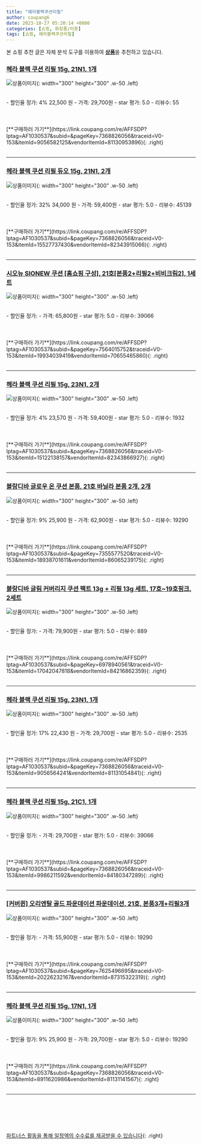```yaml
---
title: "헤라블랙쿠션리필"
author: coupang6
date: 2023-10-27 05:20:14 +0800
categories: [쇼핑, 화장품/미용]
tags: [쇼핑, 헤라블랙쿠션리필]
---
```


본 쇼핑 추천 글은 자체 분석 도구를 이용하여 [**상품**](https://link.coupang.com/a/bao1ui)을 추천하고 있습니다.

### [헤라 블랙 쿠션 리필 15g, 21N1, 1개](https://link.coupang.com/re/AFFSDP?lptag=AF1030537&subid=&pageKey=7368826056&traceid=V0-153&itemId=9056582125&vendorItemId=81130953896)

![상품이미지](https://thumbnail7.coupangcdn.com/thumbnails/remote/230x230ex/image/retail/images/3919294271196901-baa7c92f-65b5-4687-9842-a2a186630de4.jpg){: width="300" height="300" .w-50 .left}


<br>
- 할인율 정가: 4%  22,500   원
- 가격: 29,700원
- star 평가: 5.0
- 리뷰수: 55
<br>
<br>
<br>
<br>
[**구매하러 가기**](https://link.coupang.com/re/AFFSDP?lptag=AF1030537&subid=&pageKey=7368826056&traceid=V0-153&itemId=9056582125&vendorItemId=81130953896){: .right}
<br>
<br>

---

### [헤라 블랙 쿠션 리필 듀오 15g, 21N1, 2개](https://link.coupang.com/re/AFFSDP?lptag=AF1030537&subid=&pageKey=7368826056&traceid=V0-153&itemId=15527737430&vendorItemId=82343915066)

![상품이미지](https://thumbnail6.coupangcdn.com/thumbnails/remote/230x230ex/image/retail/images/9082221580167681-8b9bd08f-e2ee-444d-b3fe-84cf5b932930.jpg){: width="300" height="300" .w-50 .left}


<br>
- 할인율 정가: 32%  34,000   원
- 가격: 59,400원
- star 평가: 5.0
- 리뷰수: 45139
<br>
<br>
<br>
<br>
[**구매하러 가기**](https://link.coupang.com/re/AFFSDP?lptag=AF1030537&subid=&pageKey=7368826056&traceid=V0-153&itemId=15527737430&vendorItemId=82343915066){: .right}
<br>
<br>

---

### [시오뉴 SIONEW 쿠션 [홈쇼핑 구성], 21호[본품2+리필2+비비크림2], 1세트](https://link.coupang.com/re/AFFSDP?lptag=AF1030537&subid=&pageKey=7564015752&traceid=V0-153&itemId=19934039419&vendorItemId=70655465860)

![상품이미지](https://thumbnail6.coupangcdn.com/thumbnails/remote/230x230ex/image/vendor_inventory/6aba/5ce9cd013305a87b6b0c1b2c1e17f6f34aea2127a9f3a6d655969eb59fdb.jpg){: width="300" height="300" .w-50 .left}


<br>
- 할인율 정가: 
- 가격: 65,800원
- star 평가: 5.0
- 리뷰수: 39066
<br>
<br>
<br>
<br>
[**구매하러 가기**](https://link.coupang.com/re/AFFSDP?lptag=AF1030537&subid=&pageKey=7564015752&traceid=V0-153&itemId=19934039419&vendorItemId=70655465860){: .right}
<br>
<br>

---

### [헤라 블랙 쿠션 리필 15g, 23N1, 2개](https://link.coupang.com/re/AFFSDP?lptag=AF1030537&subid=&pageKey=7368826056&traceid=V0-153&itemId=15122138157&vendorItemId=82343866927)

![상품이미지](https://thumbnail8.coupangcdn.com/thumbnails/remote/230x230ex/image/retail/images/1183436077322196-8372835e-45b1-4d07-af15-dacde565cdc8.jpg){: width="300" height="300" .w-50 .left}


<br>
- 할인율 정가: 4%  23,570   원
- 가격: 59,400원
- star 평가: 5.0
- 리뷰수: 1932
<br>
<br>
<br>
<br>
[**구매하러 가기**](https://link.coupang.com/re/AFFSDP?lptag=AF1030537&subid=&pageKey=7368826056&traceid=V0-153&itemId=15122138157&vendorItemId=82343866927){: .right}
<br>
<br>

---

### [블랑디바 글로우 온 쿠션 본품, 21호 바닐라 본품 2개, 2개](https://link.coupang.com/re/AFFSDP?lptag=AF1030537&subid=&pageKey=7355577520&traceid=V0-153&itemId=18938701611&vendorItemId=86065239175)

![상품이미지](https://thumbnail8.coupangcdn.com/thumbnails/remote/230x230ex/image/vendor_inventory/1609/ea14966555f3c17e746572be0a80e5c8084c3e561594e22a68458f54e2ac.jpg){: width="300" height="300" .w-50 .left}


<br>
- 할인율 정가: 9%  25,900   원
- 가격: 62,900원
- star 평가: 5.0
- 리뷰수: 19290
<br>
<br>
<br>
<br>
[**구매하러 가기**](https://link.coupang.com/re/AFFSDP?lptag=AF1030537&subid=&pageKey=7355577520&traceid=V0-153&itemId=18938701611&vendorItemId=86065239175){: .right}
<br>
<br>

---

### [블랑디바 글림 커버리지 쿠션 팩트 13g + 리필 13g 세트, 17호~19호핑크, 2세트](https://link.coupang.com/re/AFFSDP?lptag=AF1030537&subid=&pageKey=6978940561&traceid=V0-153&itemId=17042047818&vendorItemId=84216862359)

![상품이미지](https://thumbnail9.coupangcdn.com/thumbnails/remote/230x230ex/image/vendor_inventory/4b9d/c00de91e67746976c93c3bd327e8c407f7e04f850de8890b13373f5543a4.jpg){: width="300" height="300" .w-50 .left}


<br>
- 할인율 정가: 
- 가격: 79,900원
- star 평가: 5.0
- 리뷰수: 889
<br>
<br>
<br>
<br>
[**구매하러 가기**](https://link.coupang.com/re/AFFSDP?lptag=AF1030537&subid=&pageKey=6978940561&traceid=V0-153&itemId=17042047818&vendorItemId=84216862359){: .right}
<br>
<br>

---

### [헤라 블랙 쿠션 리필 15g, 23N1, 1개](https://link.coupang.com/re/AFFSDP?lptag=AF1030537&subid=&pageKey=7368826056&traceid=V0-153&itemId=9056564241&vendorItemId=81131054841)

![상품이미지](https://thumbnail8.coupangcdn.com/thumbnails/remote/230x230ex/image/retail/images/1181539930341223-03348246-5712-48a7-b231-d74f20b16263.jpg){: width="300" height="300" .w-50 .left}


<br>
- 할인율 정가: 17%  22,430   원
- 가격: 29,700원
- star 평가: 5.0
- 리뷰수: 2535
<br>
<br>
<br>
<br>
[**구매하러 가기**](https://link.coupang.com/re/AFFSDP?lptag=AF1030537&subid=&pageKey=7368826056&traceid=V0-153&itemId=9056564241&vendorItemId=81131054841){: .right}
<br>
<br>

---

### [헤라 블랙 쿠션 리필 15g, 21C1, 1개](https://link.coupang.com/re/AFFSDP?lptag=AF1030537&subid=&pageKey=7368826056&traceid=V0-153&itemId=9986211592&vendorItemId=84180347289)

![상품이미지](https://thumbnail9.coupangcdn.com/thumbnails/remote/230x230ex/image/retail/images/2627366287502758-18962865-9052-44e5-9a0a-b9599f0f5f88.jpg){: width="300" height="300" .w-50 .left}


<br>
- 할인율 정가: 
- 가격: 29,700원
- star 평가: 5.0
- 리뷰수: 39066
<br>
<br>
<br>
<br>
[**구매하러 가기**](https://link.coupang.com/re/AFFSDP?lptag=AF1030537&subid=&pageKey=7368826056&traceid=V0-153&itemId=9986211592&vendorItemId=84180347289){: .right}
<br>
<br>

---

### [[커버퀸] 오리엔탈 골드 파운데이션 파운데이션, 21호, 본품3개+리필3개](https://link.coupang.com/re/AFFSDP?lptag=AF1030537&subid=&pageKey=7625496695&traceid=V0-153&itemId=20226232167&vendorItemId=87315322319)

![상품이미지](https://thumbnail8.coupangcdn.com/thumbnails/remote/230x230ex/image/vendor_inventory/35ff/cfac9a8f01c7a351ee2d13d1350825d9740f067b8c78a053f0139415d144.jpg){: width="300" height="300" .w-50 .left}


<br>
- 할인율 정가: 
- 가격: 55,900원
- star 평가: 5.0
- 리뷰수: 19290
<br>
<br>
<br>
<br>
[**구매하러 가기**](https://link.coupang.com/re/AFFSDP?lptag=AF1030537&subid=&pageKey=7625496695&traceid=V0-153&itemId=20226232167&vendorItemId=87315322319){: .right}
<br>
<br>

---

### [헤라 블랙 쿠션 리필 15g, 17N1, 1개](https://link.coupang.com/re/AFFSDP?lptag=AF1030537&subid=&pageKey=7368826056&traceid=V0-153&itemId=8911620986&vendorItemId=81131141567)

![상품이미지](https://thumbnail9.coupangcdn.com/thumbnails/remote/230x230ex/image/retail/images/3933687305937050-a0c9c48d-38a9-47bb-8201-63d9d9165c0c.jpg){: width="300" height="300" .w-50 .left}


<br>
- 할인율 정가: 9%  25,900   원
- 가격: 29,700원
- star 평가: 5.0
- 리뷰수: 19290
<br>
<br>
<br>
<br>
[**구매하러 가기**](https://link.coupang.com/re/AFFSDP?lptag=AF1030537&subid=&pageKey=7368826056&traceid=V0-153&itemId=8911620986&vendorItemId=81131141567){: .right}
<br>
<br>

---
<br><br><br><br><br> [파트너스 활동을 통해 일정액의 수수료를 제공받을 수 있습니다](https://link.coupang.com/a/bao1ui){: .right}